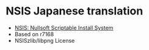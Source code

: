 # NSIS Japanese translation

- [NSIS: Nullsoft Scriptable Install System](https://sourceforge.net/projects/nsis/)
- Based on r7168
- NSISzlib/libpng License
